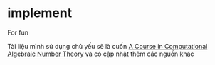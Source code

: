 # implement
For fun

Tài liệu mình sử dụng chủ yếu sẽ là cuốn [A Course in Computational Algebraic Number Theory](https://drive.google.com/file/d/1qdhqxCCOUhRpc2PWKOAA4t4LGL0HtTQD/view) và có cập nhật thêm các nguồn khác
